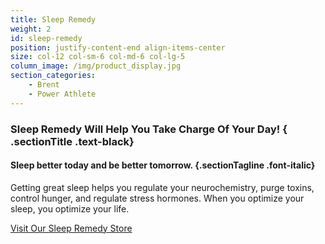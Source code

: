 ```yaml
---
title: Sleep Remedy
weight: 2
id: sleep-remedy
position: justify-content-end align-items-center
size: col-12 col-sm-6 col-md-6 col-lg-5
column_image: /img/product_display.jpg
section_categories:
    - Brent
    - Power Athlete
---
```


### Sleep Remedy Will Help You <span class="text-seagreen font-italic">Take Charge Of Your Day!</span> { .sectionTitle .text-black}
#### Sleep better today and be better tomorrow. {.sectionTagline .font-italic}

Getting great sleep helps you regulate your neurochemistry, purge toxins, control hunger, and regulate stress hormones. When you optimize your sleep, you optimize your life.

<a href="#sleep-store" class="button btn-seagreen">Visit Our Sleep Remedy Store</a>